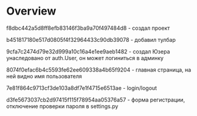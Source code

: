 # Overview

f8dbc442a5d8ff8efb83146f3ba9a70f497484d8 - создал проект

b451817180e517d0805f4f32964433c90db39078 - добавил тулбар

9cfa7c2474d79e32d999a10c16a4e1ee9aeb1482 - создал Юзера унаследовано от auth.User, он может логиниться в админку

8074f0efac6b4c5593fe62ee609338a4b65f9204 - главная страница, на ней видно имя пользователя

7e81f864c9713cf3de103a8df7e1f4715e6513ae - login/logout

d3fe5673037cb2d97415f115f78954aa05376a57 - форма регистрации, отключение проверки пароля в settings.py
